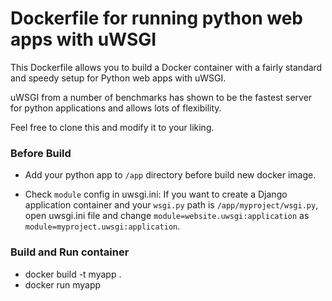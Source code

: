 # Dockerfile for running python web apps with uWSGI

This Dockerfile allows you to build a Docker container with 
a fairly standard and speedy setup for Python web apps with uWSGI.

uWSGI from a number of benchmarks has shown to be the fastest server 
for python applications and allows lots of flexibility.

Feel free to clone this and modify it to your liking.


### Before Build

- Add your python app to `/app` directory before build new docker image.

-  Check `module` config in uwsgi.ini: If you want to create a Django application container and your `wsgi.py` path is `/app/myproject/wsgi.py`, 
open uwsgi.ini file and change `module=website.uwsgi:application` as `module=myproject.uwsgi:application`.


### Build and Run container

- docker build -t myapp .
- docker run myapp

